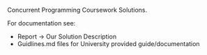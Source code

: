 Concurrent Programming Coursework Solutions.

For documentation see:
  - Report -> Our Solution Description
  - Guidlines.md files for University provided guide/documentation
